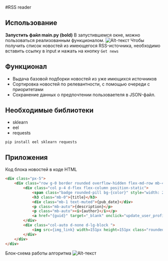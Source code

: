 #RSS reader

## Использование
__Запустить файл main.py (bold)__
В запустившемся окне, можно пользоваться реализованным функционалом.
![Alt-текст]([https://vk.com/im?sel=169941761&z=photo169941761_457248733%2Fmail493856](https://sun9-11.userapi.com/s/v1/if2/FGhPHCqzfpoSqvEQveTAZZUbB64Pfcsk6yMD0PeBIrX4ndYKZP8qzNkpb-B1ZLd8Y8bz93iseEeOre-ETJP3_dE3.jpg?size=1472x890&quality=96&type=album) "main window")
Чтобы получить список новостей из имеющегося RSS-источника, необходимо вставить ссылку в input и нажать на кнопку `Get news` 

## Функционал
- Выдача базовой подборки новостей из уже имющихся источников
- Сортировка новостей по релевантности, с помощью очереди с приоритетами
- Сохранение данных о предпочтении пользоваетеля в JSON-файл.

## Необходимые библиотеки
- sklearn
- eel
- requests
```
pip install eel sklearn requests
```
## Приложения
Код блока новостей в коде HTML
```html
<div class="px-5">
    <div class="row g-0 border rounded overflow-hidden flex-md-row mb-4 shadow-sm h-md-250 position-relative">
        <div class="col p-4 d-flex flex-column position-static">
            <span class="badge rounded-pill bg-{color}" style="width: 25%;">{category}</span>
            <h3 class="mb-0">{title}</h3>
            <div class="mb-1 text-muted">{pub_date}</div>
            <p class="mb-auto">{description}</p>
            <p class="mb-auto"><i>{author}</i></p>
            <a href="{guid}" target="_blank" onclick="update_user_profile('{category}', '{url}')" class="btn btn-primary" id="guid-link" style="width: 25%;">Continue reading</a>
        </div>
        <div class="col-auto d-none d-lg-block ">
            <img src={img_link} width=151px height=151px class="rounded-circle mt-5">
        </div>
    </div>
</div>
```
Блок-схема работы алгоритма
![Alt-текст](https://sun9-83.userapi.com/s/v1/if2/hx0IWOP7SybK7-VFjRGJF3ApQkSEzjvB0aTUA6n8V_rTmFc4wRnJ_7ehGGi-SIutYmTFpX2d5STosZUM45MA8Fpp.jpg?size=1660x1415&quality=96&type=album "diagram")
